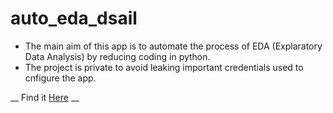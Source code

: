 # auto_eda_dsail
- The  main aim of  this app is  to automate  the  process  of  EDA (Explaratory Data Analysis) by  reducing coding  in python.
- The  project is  private  to avoid  leaking  important credentials  used  to cnfigure  the  app.


__ Find  it  [Here](https://dsail-autoeda.streamlit.app/) __
